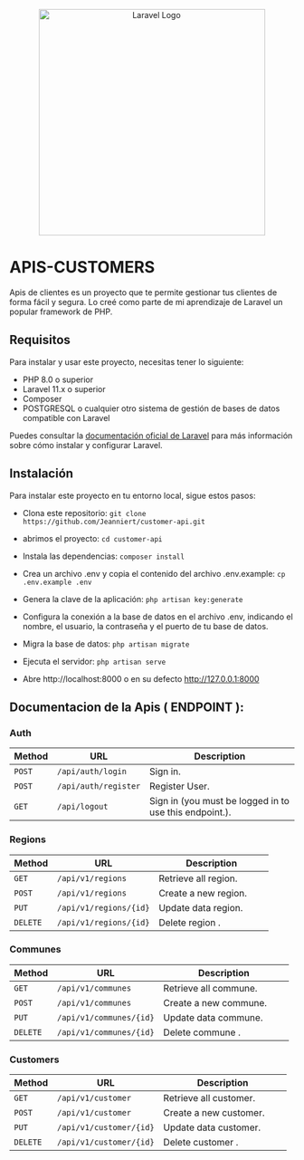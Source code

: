 <p align="center"><a href="https://laravel.com" target="_blank"><img src="https://raw.githubusercontent.com/laravel/art/master/logo-lockup/5%20SVG/2%20CMYK/1%20Full%20Color/laravel-logolockup-cmyk-red.svg" width="400" alt="Laravel Logo"></a></p>



# APIS-CUSTOMERS
Apis de clientes es un proyecto que te permite gestionar tus clientes de forma fácil y segura. Lo creé como parte de mi aprendizaje de Laravel un popular framework de PHP.

## Requisitos
Para instalar y usar este proyecto, necesitas tener lo siguiente:

- PHP 8.0 o superior
- Laravel 11.x o superior
- Composer
- POSTGRESQL o cualquier otro sistema de gestión de bases de datos compatible con Laravel

Puedes consultar la [documentación oficial de Laravel](^1^) para más información sobre cómo instalar y configurar Laravel.

## Instalación
Para instalar este proyecto en tu entorno local, sigue estos pasos:

- Clona este repositorio:    `git clone https://github.com/Jeanniert/customer-api.git`

- abrimos el proyecto:     `cd customer-api`

- Instala las dependencias:    `composer install`

- Crea un archivo .env y copia el contenido del archivo .env.example:    `cp .env.example .env`

- Genera la clave de la aplicación:    `php artisan key:generate`

- Configura la conexión a la base de datos en el archivo .env, indicando el nombre, el usuario, la contraseña y el puerto de tu base de datos.

- Migra la base de datos:    `php artisan migrate`

- Ejecuta el servidor:    `php artisan serve`

- Abre http://localhost:8000 o en su defecto http://127.0.0.1:8000


## Documentacion de la Apis ( ENDPOINT ):

### Auth

| Method   | URL                                      | Description                              |
| -------- | ---------------------------------------- | ---------------------------------------- |
| `POST`   | `/api/auth/login`                        | Sign in.                                 |
| `POST`   | `/api/auth/register`                     | Register User.                           |
| `GET`    | `/api/logout`                           | Sign in (you must be logged in to use this endpoint.).                    |



### Regions

| Method   | URL                                      | Description                              |
| -------- | ---------------------------------------- | ---------------------------------------- |
| `GET`    | `/api/v1/regions`                           | Retrieve all region.                    |
| `POST`   | `/api/v1/regions`                             | Create a new region.                    |
| `PUT`    | `/api/v1/regions/{id}`                        | Update data region.                     |
| `DELETE` | `/api/v1/regions/{id}`                        | Delete region .                    |



### Communes

| Method   | URL                                      | Description                              |
| -------- | ---------------------------------------- | ---------------------------------------- |
| `GET`    | `/api/v1/communes`                           | Retrieve all commune.                    |
| `POST`   | `/api/v1/communes`                             | Create a new commune.                    |
| `PUT`    | `/api/v1/communes/{id}`                        | Update data commune.                     |
| `DELETE` | `/api/v1/communes/{id}`                        | Delete commune .                    |


### Customers

| Method   | URL                                      | Description                              |
| -------- | ---------------------------------------- | ---------------------------------------- |
| `GET`    | `/api/v1/customer`                           | Retrieve all customer.                    |
| `POST`   | `/api/v1/customer`                             | Create a new customer.                    |
| `PUT`    | `/api/v1/customer/{id}`                        | Update data customer.                     |
| `DELETE` | `/api/v1/customer/{id}`                        | Delete customer .                    |
